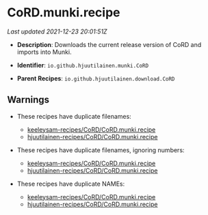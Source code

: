# CoRD.munki.recipe

_Last updated 2021-12-23 20:01:51Z_

- **Description**: Downloads the current release version of CoRD and imports into Munki.

- **Identifier**: `io.github.hjuutilainen.munki.CoRD`

- **Parent Recipes**: `io.github.hjuutilainen.download.CoRD`


## Warnings

- These recipes have duplicate filenames:
    - [keeleysam-recipes/CoRD/CoRD.munki.recipe](/autopkg-dupe-tracker/keeleysam-recipes/CoRD/CoRD.munki.recipe)
    - [hjuutilainen-recipes/CoRD/CoRD.munki.recipe](/autopkg-dupe-tracker/hjuutilainen-recipes/CoRD/CoRD.munki.recipe)

- These recipes have duplicate filenames, ignoring numbers:
    - [keeleysam-recipes/CoRD/CoRD.munki.recipe](/autopkg-dupe-tracker/keeleysam-recipes/CoRD/CoRD.munki.recipe)
    - [hjuutilainen-recipes/CoRD/CoRD.munki.recipe](/autopkg-dupe-tracker/hjuutilainen-recipes/CoRD/CoRD.munki.recipe)

- These recipes have duplicate NAMEs:
    - [keeleysam-recipes/CoRD/CoRD.munki.recipe](/autopkg-dupe-tracker/keeleysam-recipes/CoRD/CoRD.munki.recipe)
    - [hjuutilainen-recipes/CoRD/CoRD.munki.recipe](/autopkg-dupe-tracker/hjuutilainen-recipes/CoRD/CoRD.munki.recipe)